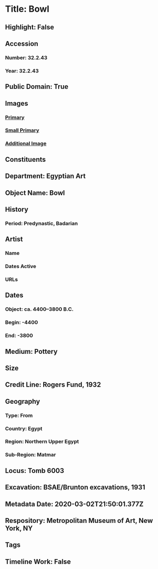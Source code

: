# Title: Bowl
## Highlight: False
## Accession
### Number: 32.2.43
### Year: 32.2.43
## Public Domain: True
## Images
### [Primary](https://images.metmuseum.org/CRDImages/eg/original/32.2.43_EGDP011318.jpg)
### [Small Primary](https://images.metmuseum.org/CRDImages/eg/web-large/32.2.43_EGDP011318.jpg)
### [Additional Image](https://images.metmuseum.org/CRDImages/eg/original/32.2.43_EGDP011319.jpg)
## Constituents
## Department: Egyptian Art
## Object Name: Bowl
## History
### Period: Predynastic, Badarian
## Artist
### Name
### Dates Active
### URLs
## Dates
### Object: ca. 4400–3800 B.C.
### Begin: -4400
### End: -3800
## Medium: Pottery
## Size
## Credit Line: Rogers Fund, 1932
## Geography
### Type: From
### Country: Egypt
### Region: Northern Upper Egypt
### Sub-Region: Matmar
## Locus: Tomb 6003
## Excavation: BSAE/Brunton excavations, 1931
## Metadata Date: 2020-03-02T21:50:01.377Z
## Respository: Metropolitan Museum of Art, New York, NY
## Tags
## Timeline Work: False
